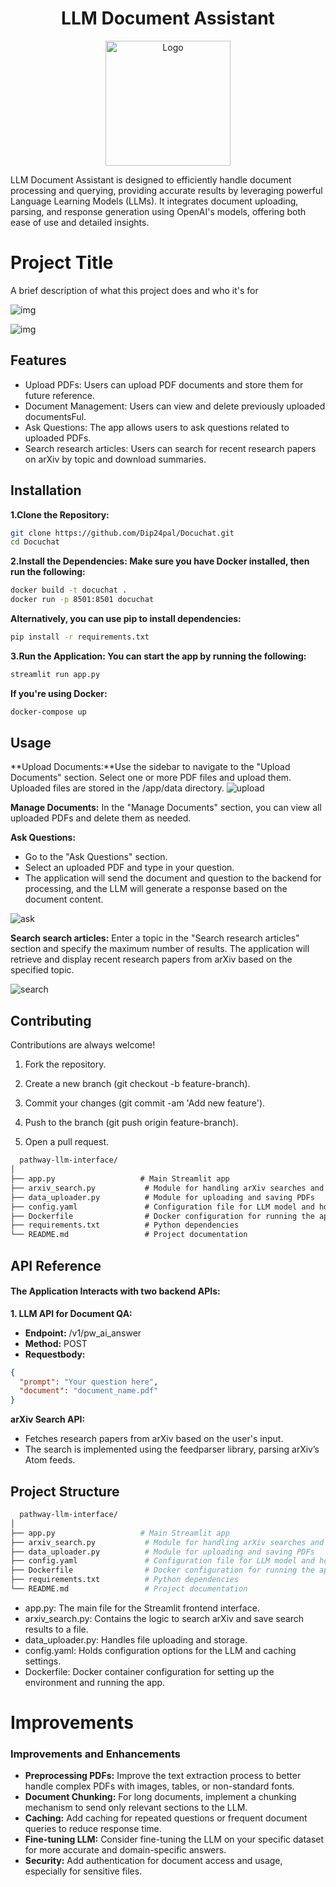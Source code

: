 <h1 align="center"> LLM Document Assistant </h1> <p align="center"> <img src="https://static.vecteezy.com/system/resources/thumbnails/010/214/734/small_2x/llm-letter-technology-logo-design-on-white-background-llm-creative-initials-letter-it-logo-concept-llm-letter-design-vector.jpg" alt="Logo" width="200"/> </p>
LLM Document Assistant is designed to efficiently handle document processing and querying, providing accurate results by leveraging powerful Language Learning Models (LLMs). It integrates document uploading, parsing, and response generation using OpenAI's models, offering both ease of use and detailed insights.

# Project Title

A brief description of what this project does and who it's for

![img](https://res.cloudinary.com/dzcqq0wvy/image/upload/v1727685081/Screenshot_2024-09-30_021447_ctqetl.png)

![img](https://res.cloudinary.com/dzcqq0wvy/image/upload/v1727685081/Screenshot_2024-09-30_135613_rfv19l.png)

## Features

- Upload PDFs: Users can upload PDF documents and store them for future reference.
- Document Management: Users can view and delete previously uploaded documentsFul.
- Ask Questions: The app allows users to ask questions related to uploaded PDFs.
- Search research articles: Users can search for recent research papers on arXiv by topic and download summaries.

## Installation

**1.Clone the Repository:**

```bash
git clone https://github.com/Dip24pal/Docuchat.git
cd Docuchat
```
**2.Install the Dependencies: Make sure you have Docker installed, then run the following:**
```bash
docker build -t docuchat .
docker run -p 8501:8501 docuchat
```
**Alternatively, you can use pip to install dependencies:**
```bash
pip install -r requirements.txt
```
**3.Run the Application: You can start the app by running the following:**
```bash
streamlit run app.py
```
**If you're using Docker:**
```bash
docker-compose up
```
## Usage

**Upload Documents:**Use the sidebar to navigate to the "Upload Documents" section. Select one or more PDF files and upload them. Uploaded files are stored in the /app/data directory.
![upload](https://res.cloudinary.com/dzcqq0wvy/image/upload/v1727691653/ezgif-5-e1f5ef3309_eb4y6e.gif)

**Manage Documents:** In the "Manage Documents" section, you can view all uploaded PDFs and delete them as needed.

**Ask Questions:**
- Go to the "Ask Questions" section.
- Select an uploaded PDF and type in your question.
- The application will send the document and question to the backend for processing, and the LLM will generate a response based on the document content.

![ask](https://res.cloudinary.com/dzcqq0wvy/image/upload/v1727691800/ezgif-5-5d3d8fe7d0_zqogz0.gif)

**Search search articles:** Enter a topic in the "Search research articles" section and specify the maximum number of results.
The application will retrieve and display recent research papers from arXiv based on the specified topic.

![search](https://res.cloudinary.com/dzcqq0wvy/image/upload/v1727691994/ezgif-5-ac363c21f6_gx1kwq.gif)

## Contributing

Contributions are always welcome!

1. Fork the repository.

2. Create a new branch (git checkout -b feature-branch).

3. Commit your changes (git commit -am 'Add new feature').

4. Push to the branch (git push origin feature-branch).

5. Open a pull request.

```markdown
  pathway-llm-interface/
│
├── app.py                   # Main Streamlit app
├── arxiv_search.py           # Module for handling arXiv searches and generating PDFs
├── data_uploader.py          # Module for uploading and saving PDFs
├── config.yaml               # Configuration file for LLM model and host settings
├── Dockerfile                # Docker configuration for running the app
├── requirements.txt          # Python dependencies
└── README.md                 # Project documentation
```
## API Reference

#### The Application Interacts with two backend APIs:

**1. LLM API for Document QA:**
- **Endpoint:** /v1/pw_ai_answer
- **Method:** POST
- **Requestbody:**


```json
{
  "prompt": "Your question here",
  "document": "document_name.pdf"
}
```
**arXiv Search API:**

- Fetches research papers from arXiv based on the user's input.
- The search is implemented using the feedparser library, parsing arXiv’s Atom feeds.

## Project Structure

```bash
  pathway-llm-interface/
│
├── app.py                   # Main Streamlit app
├── arxiv_search.py           # Module for handling arXiv searches and generating PDFs
├── data_uploader.py          # Module for uploading and saving PDFs
├── config.yaml               # Configuration file for LLM model and host settings
├── Dockerfile                # Docker configuration for running the app
├── requirements.txt          # Python dependencies
└── README.md                 # Project documentation

```
- app.py: The main file for the Streamlit frontend interface.
- arxiv_search.py: Contains the logic to search arXiv and save search results to a file.
- data_uploader.py: Handles file uploading and storage.
- config.yaml: Holds configuration options for the LLM and caching settings.
- Dockerfile: Docker container configuration for setting up the environment and running the app.

# Improvements

### Improvements and Enhancements

- **Preprocessing PDFs:** Improve the text extraction process to better handle complex PDFs with images, tables, or non-standard fonts.
- **Document Chunking:** For long documents, implement a chunking mechanism to send only relevant sections to the LLM.
- **Caching:** Add caching for repeated questions or frequent document queries to reduce response time.
- **Fine-tuning LLM:** Consider fine-tuning the LLM on your specific dataset for more accurate and domain-specific answers.
- **Security:** Add authentication for document access and usage, especially for sensitive files.